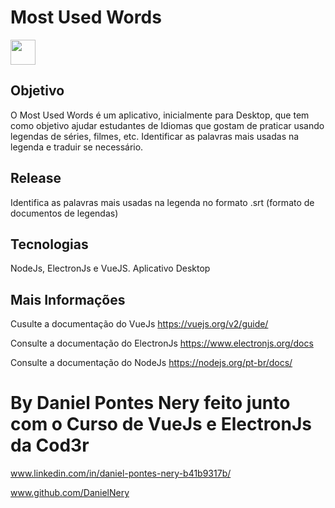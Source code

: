 # Most Used Words 
<img src="./src/assets/most_used_word.gif" width="40" height="40" />

## Objetivo
O Most Used Words é um aplicativo, inicialmente para Desktop, que tem como objetivo ajudar estudantes de Idiomas que gostam de praticar
usando legendas de séries, filmes, etc. Identificar as palavras mais usadas na legenda e traduir se necessário.

## Release
Identifica as palavras mais usadas na legenda no formato .srt (formato de documentos de legendas)

## Tecnologias
NodeJs, ElectronJs e VueJS. Aplicativo Desktop

## Mais Informações
Cusulte a documentação do VueJs
https://vuejs.org/v2/guide/

Consulte a documentação do ElectronJs
https://www.electronjs.org/docs

Consulte a documentação do NodeJs
https://nodejs.org/pt-br/docs/


# By Daniel Pontes Nery feito junto com o Curso de VueJs e ElectronJs da Cod3r
www.linkedin.com/in/daniel-pontes-nery-b41b9317b/

www.github.com/DanielNery





